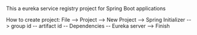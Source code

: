 This a eureka service registry project for Spring Boot applications 

How to create project:
File --> Project --> New Project --> Spring Initializer --> group id -- artifact id -- Dependencies -- Eureka server --> Finish 